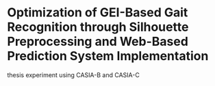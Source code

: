 # Optimization of GEI-Based Gait Recognition through Silhouette Preprocessing and Web-Based Prediction System Implementation
thesis experiment using CASIA-B and CASIA-C
